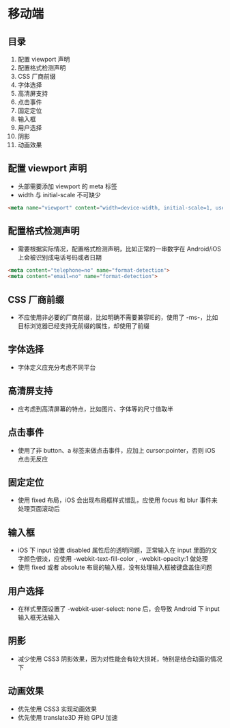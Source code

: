 # 移动端

## 目录

1. 配置 viewport 声明
1. 配置格式检测声明
1. CSS 厂商前缀
1. 字体选择
1. 高清屏支持
1. 点击事件
1. 固定定位
1. 输入框
1. 用户选择
1. 阴影
1. 动画效果

## 配置 viewport 声明

  - 头部需要添加 viewport 的 meta 标签
  - width 与 initial-scale 不可缺少

```html
<meta name="viewport" content="width=device-width, initial-scale=1, user-scalable=no">
```

## 配置格式检测声明

  - 需要根据实际情况，配置格式检测声明，比如正常的一串数字在 Android/iOS 上会被识别成电话号码或者日期

```html
<meta content="telephone=no" name="format-detection">
<meta content="email=no" name="format-detection">
```

## CSS 厂商前缀

  - 不应使用非必要的厂商前缀，比如明确不需要兼容IE的，使用了 -ms-，比如目标浏览器已经支持无前缀的属性，却使用了前缀

## 字体选择

  - 字体定义应充分考虑不同平台

## 高清屏支持

  - 应考虑到高清屏幕的特点，比如图片、字体等的尺寸值取半

## 点击事件

  - 使用了非 button、a 标签来做点击事件，应加上 cursor:pointer，否则 iOS 点击无反应

## 固定定位

  - 使用 fixed 布局，iOS 会出现布局框样式错乱，应使用 focus 和 blur 事件来处理页面滚动后

## 输入框

  - iOS 下 input 设置 disabled 属性后的透明问题，正常输入在 input 里面的文字颜色很淡，应使用 -webkit-text-fill-color , -webkit-opacity:1 做处理
  - 使用 fixed 或者 absolute 布局的输入框，没有处理输入框被键盘盖住问题

## 用户选择

  - 在样式里面设置了 -webkit-user-select: none 后，会导致 Android 下 input 输入框无法输入

## 阴影

  - 减少使用 CSS3 阴影效果，因为对性能会有较大损耗，特别是结合动画的情况下

## 动画效果

  - 优先使用 CSS3 实现动画效果
  - 优先使用 translate3D 开始 GPU 加速

